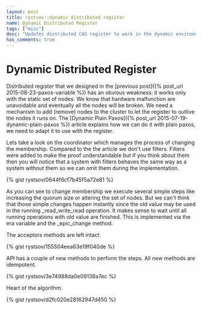 ```yaml
---
layout: post
title: rystsov::dynamic distributed register
name: Dynamic Distributed Register
tags: ["misc"]
desc: "Updates distributed CAS register to work in the dynamic environment"
has_comments: true
---
```


<h1>Dynamic Distributed Register</h1>

Distributed register that we designed in the [previous post]({% post_url 2015-08-23-paxos-variable %}) has an obvious weakness: it works only with the static set of nodes. We know that hardware malfunction are unavoidable and eventually all the nodes will be broken. We need a mechanism to add (remove) nodes to the cluster to let the register to outlive the nodes it runs on. The [Dynamic Plain Paxos]({% post_url 2015-07-19-dynamic-plain-paxos %}) article explains how we can do it with plain paxos, we need to adapt it to use with the register.

Lets take a look on the coordinator which manages the process of changing the membership. Compared to the the article we don't use filters. Filters were added to make the proof understandable but if you think about them then you will notice that a system with filters behaves the same way as a system without them so we can omit them during the implementation.

{% gist rystsov/0644f6cf7b45f5a72e81 %}

As you can see to change membership we execute several simple steps like increasing the quorum size or altering the set of nodes. But we can't think that those simple changes happen instantly since the old value may be used in the running _read_write_read operation. It makes sense to wait until all running operations with old value are finished. This is implemented via the era variable and the _epic_change method.

The acceptors methods are left intact.

{% gist rystsov/155504eea63e19f040de %}

API has a couple of new methods to perform the steps. All new methods are idempotent.

{% gist rystsov/3e74988da0e09138a7ec %}

Heart of the algorithm.

{% gist rystsov/d2fc020e28162947d450 %}
